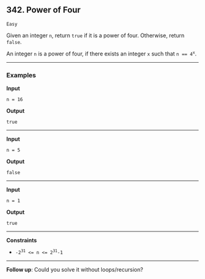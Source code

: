 ## 342. Power of Four

`Easy`

Given an integer `n`, return `true` if it is a power of four. Otherwise, return `false`.

An integer `n` is a power of four, if there exists an integer `x` such that <code>n == 4<sup>x</sup></code>.

---

### Examples

**Input**
```
n = 16
```

**Output**
```
true
```

---

**Input**
```
n = 5
```

**Output**
```
false
```

---

**Input**
```
n = 1
```

**Output**
```
true
```

---

**Constraints**
* <code>-2<sup>31</sup> <= n <= 2<sup>31</sup>-1</code>

---

**Follow up**: Could you solve it without loops/recursion?